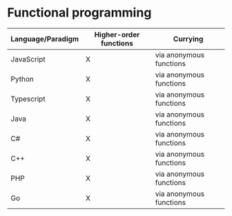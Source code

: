 # Functional programming

| Language/Paradigm | Higher-order functions | Currying                |
| ----------------- | ---------------------- | ----------------------- |
| JavaScript        | X                      | via anonymous functions |
| Python            | X                      | via anonymous functions |
| Typescript        | X                      | via anonymous functions |
| Java              | X                      | via anonymous functions |
| C#                | X                      | via anonymous functions |
| C++               | X                      | via anonymous functions |
| PHP               | X                      | via anonymous functions |
| Go                | X                      | via anonymous functions |
